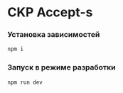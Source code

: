 # CKP Accept-s

### Установка зависимостей
```bash
npm i
```

### Запуск в режиме разработки

```bash
npm run dev
```